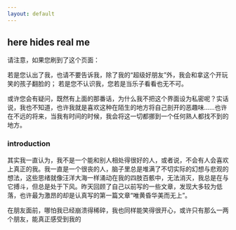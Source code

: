 ```yaml
---
layout: default
---
```


## here hides real me

请注意，如果您刷到了这个页面：

若是您认出了我，也请不要告诉我，除了我的“超级好朋友”外，我会和拿这个开玩笑的孩子翻脸的；
若是您不认识我，您若是当乐子看看也无不可。

或许您会有疑问，既然有上面的那番话，为什么我不把这个界面设为私密呢？实话说，我也不知道，也许我就是喜欢这种在陌生的地方将自己剖开的恶趣味......也许在不远的将来，当我有时间的时候，我会将这一切都挪到一个任何熟人都找不到的地方。

### introduction

其实我一直认为，我不是一个能和别人相处得很好的人，或者说，不会有人会喜欢上真正的我。我一直是一个很丧的人，脑子里总是堆满了不切实际的幻想与悲观的想法，这些思绪就像汪洋大海一样涌动在我的四肢百骸中，无法消灭，我总是在与它搏斗，但总是处于下风。昨天回顾了自己以前写的一些文章，发现大多较为低落，也许最为激昂的却是认真写的第一篇文章“唯黄昏华美而无上”。

在朋友面前，哪怕我已经崩溃得稀碎，我也同样能笑得很开心，或许只有那么一两个朋友，能真正感受到我的